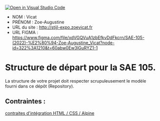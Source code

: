 [![Open in Visual Studio Code](https://classroom.github.com/assets/open-in-vscode-c66648af7eb3fe8bc4f294546bfd86ef473780cde1dea487d3c4ff354943c9ae.svg)](https://classroom.github.com/online_ide?assignment_repo_id=9703168&assignment_repo_type=AssignmentRepo)
- NOM : Vicat
- PRÉNOM : Zoe-Augustine
- URL du site : http://stijl-expo.zoevicat.fr
- URL FIGMA : https://www.figma.com/file/xdVGQVuA1zbEfkvDdFkcrn/SAE-105-(2022)-%E2%80%94-Zoe-Augustine_Vicat?node-id=322%3A1210&t=60abw0Ew3lGuRYZ1-1 

# Structure de départ pour la SAE 105.

La structure de votre projet doit respecter scrupuleusement le modèle fourni dans ce dépôt (Repository).

## Contraintes :
[contraites d'intégration HTML / CSS / Alpine](https://moodle.univ-fcomte.fr/mod/page/view.php?id=645799)
